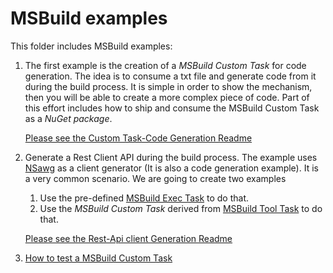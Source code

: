 # MSBuild examples

This folder includes MSBuild examples:

1. The first example is the creation of a _MSBuild Custom Task_ for code generation. The idea is to consume a txt file and generate code from it during the build process. It is simple in order to show the mechanism, then you will be able to create a more complex piece of code. Part of this effort includes how to ship and consume the MSBuild Custom Task as a _NuGet package_.

   [Please see the Custom Task-Code Generation Readme](./custom-task-code-generation/)

1. Generate a Rest Client API during the build process. The example uses [NSawg](https://docs.microsoft.com/aspnet/core/tutorials/getting-started-with-nswag) as a client generator (It is also a code generation example). It is a very common scenario. We are going to create two examples

   1. Use the pre-defined [MSBuild Exec Task](https://docs.microsoft.com/en-us/dotnet/api/microsoft.build.tasks.exec) to do that.
   1. Use the _MSBuild Custom Task_ derived from [MSBuild Tool Task](https://docs.microsoft.com/dotnet/api/microsoft.build.utilities.tooltask) to do that.

   [Please see the Rest-Api client Generation Readme](./rest-api-client-generation/)

1. [How to test a MSBuild Custom Task](./Test.README.md)
